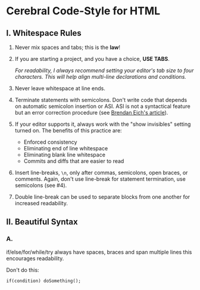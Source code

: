 # Cerebral Code-Style for HTML


## I. Whitespace Rules

1. Never mix spaces and tabs; this is the **law**!

2. If you are starting a project, and you have a choice, **USE TABS**.

	*For readability, I always recommend setting your editor's tab size to four characters. This will help align multi-line declarations and conditions.*

3. Never leave whitespace at line ends.

4. Terminate statements with semicolons. Don't write code that depends on automatic semicolon insertion or ASI. ASI is not a syntactical feature but an error correction procedure (see [Brendan Eich's article](http://brendaneich.com/2012/04/the-infernal-semicolon/)).

5. If your editor supports it, always work with the "show invisibles" setting turned on. The benefits of this practice are:

	- Enforced consistency
	- Eliminating end of line whitespace
	- Eliminating blank line whitespace
	- Commits and diffs that are easier to read
	
6. Insert line-breaks, `\n`, only after commas, semicolons, open braces, or comments. Again, don't use line-break for statement termination, use semicolons (see #4).

7. Double line-break can be used to separate blocks from one another for increased readability.



## II. Beautiful Syntax

### A. 

if/else/for/while/try always have spaces, braces and span multiple lines this encourages readability. 

Don't do this:

	if(condition) doSomething();
